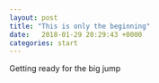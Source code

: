 ```yaml
---
layout: post
title: "This is only the beginning"
date:   2018-01-29 20:29:43 +0000
categories: start
---
```

Getting ready for the big jump
